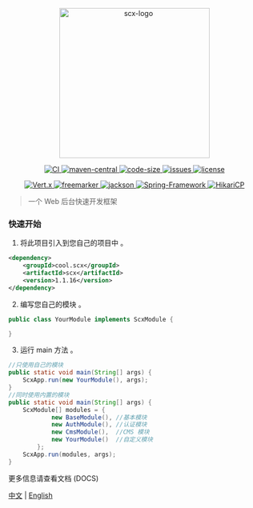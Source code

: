 <p align="center">
    <img src="https://scx.cool/img/scx-logo.svg" width="300px"  alt="scx-logo"/>
</p>
<p align="center">
    <a target="_blank" href="https://github.com/scx567888/scx/actions/workflows/ci.yml">
        <img src="https://github.com/scx567888/scx/actions/workflows/ci.yml/badge.svg" alt="CI"/>
    </a>
    <a target="_blank" href="https://search.maven.org/artifact/cool.scx/scx">
        <img src="https://img.shields.io/maven-central/v/cool.scx/scx?color=ff69b4" alt="maven-central"/>
    </a>
    <a target="_blank" href="https://github.com/scx567888/scx">
        <img src="https://img.shields.io/github/languages/code-size/scx567888/scx?color=orange" alt="code-size"/>
    </a>
    <a target="_blank" href="https://github.com/scx567888/scx/issues">
        <img src="https://img.shields.io/github/issues/scx567888/scx" alt="issues"/>
    </a>
    <a target="_blank" href="https://github.com/scx567888/scx/blob/master/LICENSE">
        <img src="https://img.shields.io/github/license/scx567888/scx" alt="license"/>
    </a>
</p>
<p align="center">
   <a target="_blank" href="https://github.com/eclipse-vertx/vert.x">
        <img src="https://img.shields.io/badge/Vert.x-4.1.0-blue" alt="Vert.x"/>
    </a>
    <a target="_blank" href="https://github.com/apache/freemarker">
        <img src="https://img.shields.io/badge/Freemarker-2.3.31-blue" alt="freemarker"/>
    </a>
    <a target="_blank" href="https://github.com/FasterXML/jackson">
        <img src="https://img.shields.io/badge/Jackson-2.12.3-blue" alt="jackson"/>
    </a>
    <a target="_blank" href="https://github.com/spring-projects/spring-framework">
        <img src="https://img.shields.io/badge/Spring--Framework-5.3.7-blue" alt="Spring-Framework"/>
    </a>
    <a target="_blank" href="https://github.com/brettwooldridge/HikariCP">
        <img src="https://img.shields.io/badge/HikariCP-4.0.3-blue" alt="HikariCP"/>
    </a>
</p>

> 一个 Web 后台快速开发框架

### 快速开始

1. 将此项目引入到您自己的项目中 。

``` xml
<dependency>
    <groupId>cool.scx</groupId>
    <artifactId>scx</artifactId>
    <version>1.1.16</version>
</dependency>
```

2. 编写您自己的模块 。

``` java
public class YourModule implements ScxModule {

}
```

3. 运行 main 方法 。

``` java
//只使用自己的模块
public static void main(String[] args) {
    ScxApp.run(new YourModule(), args);
}
//同时使用内置的模块
public static void main(String[] args) {
    ScxModule[] modules = {
            new BaseModule(), //基本模块
            new AuthModule(), //认证模块
            new CmsModule(),  //CMS 模块
            new YourModule()  //自定义模块
        };
    ScxApp.run(modules, args);
}
```

更多信息请查看文档 (DOCS)

[中文](./docs/zh-cn/index.md) | [English](./docs/en/index.md)
